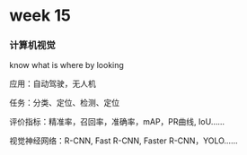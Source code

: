 # week 15

### 计算机视觉

know what is where by looking

应用：自动驾驶，无人机

任务：分类、定位、检测、定位

评价指标：精准率，召回率，准确率，mAP，PR曲线, IoU……

视觉神经网络：R-CNN, Fast R-CNN, Faster R-CNN，YOLO……
